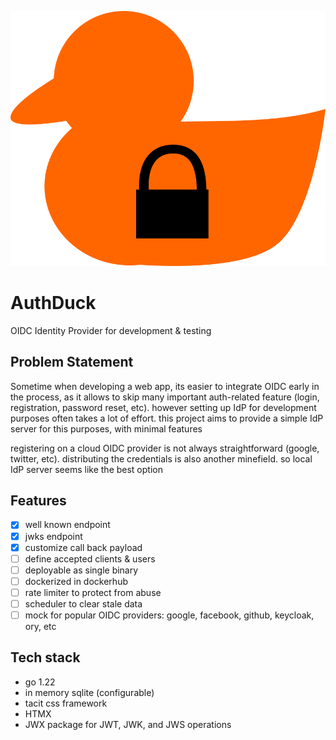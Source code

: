 ![Authduck Logo](resources/assets/logo.png?raw=true "Authduck Logo")

# AuthDuck
OIDC Identity Provider for development & testing

## Problem Statement

Sometime when developing a web app, its easier to integrate OIDC early in the process, as it allows to skip many important auth-related feature (login, registration, password reset, etc). however setting up IdP for development purposes often takes a lot of effort. this project aims to provide a simple IdP server for this purposes, with minimal features

registering on a cloud OIDC provider is not always straightforward (google, twitter, etc). distributing the credentials is also another minefield. so local IdP server seems like the best option

## Features
- [x] well known endpoint
- [x] jwks endpoint
- [x] customize call back payload
- [ ] define accepted clients & users
- [ ] deployable as single binary
- [ ] dockerized in dockerhub
- [ ] rate limiter to protect from abuse
- [ ] scheduler to clear stale data
- [ ] mock for popular OIDC providers: google, facebook, github, keycloak, ory, etc

## Tech stack
- go 1.22
- in memory sqlite (configurable)
- tacit css framework
- HTMX
- JWX package for JWT, JWK, and JWS operations



